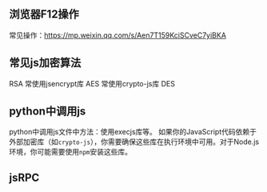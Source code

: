
## **浏览器F12操作**
常见操作：<https://mp.weixin.qq.com/s/Aen7T159KciSCveC7yiBKA>


## **常见js加密算法**
RSA 常使用jsencrypt库
AES 常使用crypto-js库
DES


## **python中调用js**
python中调用js文件中方法：使用execjs库等。
如果你的JavaScript代码依赖于外部加密库（如`crypto-js`），你需要确保这些库在执行环境中可用。对于Node.js环境，你可能需要使用`npm`安装这些库。



## **jsRPC**